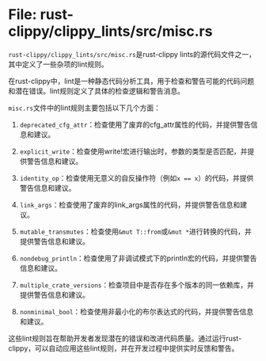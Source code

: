 # File: rust-clippy/clippy_lints/src/misc.rs

`rust-clippy/clippy_lints/src/misc.rs`是rust-clippy lints的源代码文件之一，其中定义了一些杂项的lint规则。

在rust-clippy中，lint是一种静态代码分析工具，用于检查和警告可能的代码问题和潜在错误。lint规则定义了具体的检查逻辑和警告消息。

`misc.rs`文件中的lint规则主要包括以下几个方面：

1. `deprecated_cfg_attr`：检查使用了废弃的cfg_attr属性的代码，并提供警告信息和建议。

2. `explicit_write`：检查使用write!宏进行输出时，参数的类型是否匹配，并提供警告信息和建议。

3. `identity_op`：检查使用无意义的自反操作符（例如`x == x`）的代码，并提供警告信息和建议。

4. `link_args`：检查使用了废弃的link_args属性的代码，并提供警告信息和建议。

5. `mutable_transmutes`：检查使用`&mut T::from`或`&mut *`进行转换的代码，并提供警告信息和建议。

6. `nondebug_println`：检查使用了非调试模式下的println宏的代码，并提供警告信息和建议。

7. `multiple_crate_versions`：检查项目中是否存在多个版本的同一依赖库，并提供警告信息和建议。

8. `nonminimal_bool`：检查使用非最小化的布尔表达式的代码，并提供警告信息和建议。

这些lint规则旨在帮助开发者发现潜在的错误和改进代码质量。通过运行rust-clippy，可以自动应用这些lint规则，并在开发过程中提供实时反馈和警告。

